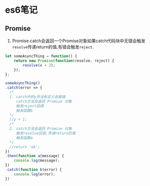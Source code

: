 # es6笔记

## Promise
1. Promise.catch会返回一个Promise对象如果catch代码块中无错会触发`resolve`传递return的值,有错会触发`reject`.

```javascript
let someAsyncThing = function() {
    return new Promise(function(resolve, reject) {
        resolve(x + 2);
    });
};

someAsyncThing()
.catch(error => {
  /*
  1. catch中的y并没有定义会报错
     catch方法会返回 Promise 对象
     触发reject回调
     触发函数b
  */
  //y + 1;
  /*
  2. catch方法会返回 Promise 对象
     触发resolve回调,传递return的值
     触发函数a
  */
  //return 'ok';
})
.then(function a(message) {
    console.log(message);
})
.catch(function b(error) {
    console.log(error);
})
```
